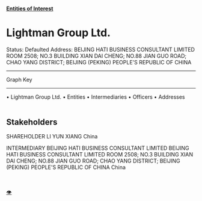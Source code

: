 #### [Entities of Interest](/list.html)
<link rel="stylesheet" type="text/css" href="../../assets/style.css">

<style>
body{background-image:url("http://eoi-graphs.s3-website-eu-west-1.amazonaws.com/Lightman_Group_Ltd..png");background-repeat: no-repeat;background-size: contain;}
.markdown>p>span{background-color: white;}
</style>

# Lightman Group Ltd.
<span>Status: Defaulted
Address: BEIJING HATI BUSINESS CONSULTANT LIMITED ROOM 2508; NO.3 BUILDING XIAN DAI CHENG; NO.88 JIAN GUO ROAD; CHAO YANG DISTRICT; BEIJING (PEKING) PEOPLE'S REPUBLIC OF CHINA
</span>

---



<div class="legend">
Graph Key
<hr>
<span class="focus">• Lightman Group Ltd.</span>
<span class="entity">• Entities</span>
<span class="intermediary">• Intermediaries</span>
<span class="officer">• Officers</span>
<span class="address">• Addresses</span>
</div><br>


## Stakeholders
<span>SHAREHOLDER
LI YUN XIANG
China
</span>

<span>INTERMEDIARY
BEIJING HATI BUSINESS CONSULTANT LIMITED
BEIJING HATI BUSINESS CONSULTANT LIMITED ROOM 2508; NO.3 BUILDING XIAN DAI CHENG; NO.88 JIAN GUO ROAD; CHAO YANG DISTRICT; BEIJING (PEKING) PEOPLE'S REPUBLIC OF CHINA
China
</span>


<br><br><a class="contribute_button" href="Readme.md">👁</a>